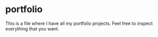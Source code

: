 # portfolio
This is a file where I have all my portfolio projects. Feel free to inspect everything that you want. 
